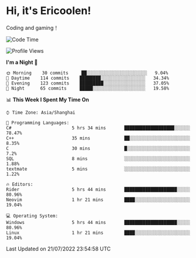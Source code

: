 # Hi, it's Ericoolen!
Coding and gaming！

<!--START_SECTION:waka-->
![Code Time](http://img.shields.io/badge/Code%20Time-339%20hrs%2020%20mins-blue)

![Profile Views](http://img.shields.io/badge/Profile%20Views-3-blue)

**I'm a Night 🦉** 

```text
🌞 Morning    30 commits     ██░░░░░░░░░░░░░░░░░░░░░░░   9.04% 
🌆 Daytime    114 commits    ████████░░░░░░░░░░░░░░░░░   34.34% 
🌃 Evening    123 commits    █████████░░░░░░░░░░░░░░░░   37.05% 
🌙 Night      65 commits     █████░░░░░░░░░░░░░░░░░░░░   19.58%

```


📊 **This Week I Spent My Time On** 

```text
⌚︎ Time Zone: Asia/Shanghai

💬 Programming Languages: 
C#                       5 hrs 34 mins       ███████████████████░░░░░░   78.47% 
C++                      35 mins             ██░░░░░░░░░░░░░░░░░░░░░░░   8.35% 
C                        30 mins             █░░░░░░░░░░░░░░░░░░░░░░░░   7.2% 
SQL                      8 mins              ░░░░░░░░░░░░░░░░░░░░░░░░░   1.88% 
textmate                 5 mins              ░░░░░░░░░░░░░░░░░░░░░░░░░   1.22%

🔥 Editors: 
Rider                    5 hrs 44 mins       ████████████████████░░░░░   80.96% 
Neovim                   1 hr 21 mins        ████░░░░░░░░░░░░░░░░░░░░░   19.04%

💻 Operating System: 
Windows                  5 hrs 44 mins       ████████████████████░░░░░   80.96% 
Linux                    1 hr 21 mins        ████░░░░░░░░░░░░░░░░░░░░░   19.04%

```


 Last Updated on 21/07/2022 23:54:58 UTC
<!--END_SECTION:waka-->

